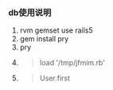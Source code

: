 ### db使用说明

1. rvm gemset use rails5
2. gem install pry
3. pry
4. > load '/tmp/jfmim.rb'
5. > User.first
